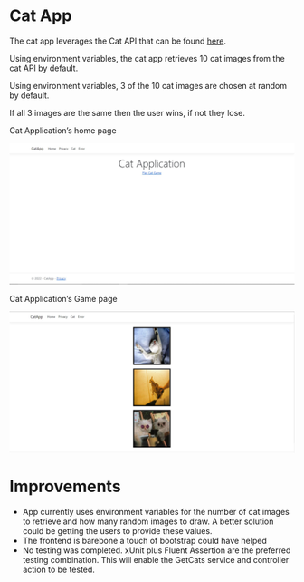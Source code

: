 # Cat App

The cat app leverages the Cat API that can be found [here](https://thecatapi.com/).

Using environment variables, the cat app retrieves 10 cat images from the cat API by default.

Using environment variables, 3 of the 10 cat images are chosen at random by default.

If all 3 images are the same then the user wins, if not they lose.

Cat Application’s home page

![Homepage](Cat_App_Images/Homepage.jpeg)

Cat Application’s Game page

![Gamepage](Cat_App_Images/Gamepage.jpeg)

# Improvements

- App currently uses environment variables for the number of cat images to retrieve and how many random images to draw. A better solution could be getting the users to provide these values.
- The frontend is barebone a touch of bootstrap could have helped
- No testing was completed. xUnit plus Fluent Assertion are the preferred testing combination. This will enable the GetCats service and controller action to be tested.